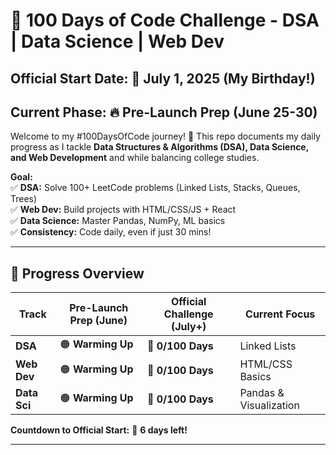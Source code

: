 # 🚀 100 Days of Code Challenge - DSA | Data Science | Web Dev

## Official Start Date: 🎂 July 1, 2025 (My Birthday!)  
## Current Phase: 🔥 Pre-Launch Prep (June 25-30)

Welcome to my #100DaysOfCode journey! 🌟 This repo documents my daily progress as I tackle **Data Structures & Algorithms (DSA), Data Science, and Web Development** and  while balancing college studies.  

**Goal:**  
✅ **DSA:** Solve 100+ LeetCode problems (Linked Lists, Stacks, Queues, Trees)  
✅ **Web Dev:** Build projects with HTML/CSS/JS + React  
✅ **Data Science:** Master Pandas, NumPy, ML basics  
✅ **Consistency:** Code daily, even if just 30 mins!  

---

## 📌 Progress Overview  

| Track         | Pre-Launch Prep (June) | Official Challenge (July+) | Current Focus          |
|--------------|-----------------------|---------------------------|------------------------|
| **DSA**      | 🟠 **Warming Up**      | 🔴 **0/100 Days**         | Linked Lists           |
| **Web Dev**  | 🟠 **Warming Up**      | 🔴 **0/100 Days**         | HTML/CSS Basics        |
| **Data Sci** | 🟠 **Warming Up**      | 🔴 **0/100 Days**         | Pandas & Visualization |

**Countdown to Official Start:** 🎂 **6 days left!**  

---
